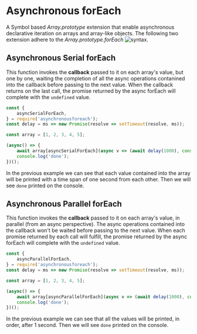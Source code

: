 # Asynchronous forEach

A Symbol based _Array.prototype_ extension that enable asynchronous declarative iteration on arrays and array-like objects.
The following two extension adhere to the _Array.prototype.forEach_ ![syntax](https://developer.mozilla.org/en-US/docs/Web/JavaScript/Reference/Global_Objects/Array/forEach).

## Asynchronous Serial forEach

This function invokes the __callback__ passed to it on each array's value, but one by one, waiting the completion of all the async operations contanined into the callback before passing to the next value.
When the callback returns on the last call, the promise returned by the async forEach will complete with the `undefined` value.

```js
const {
    asyncSerialForEach,
} = require('asynchronousforeach');
const delay = ms => new Promise(resolve => setTimeout(resolve, ms));

const array = [1, 2, 3, 4, 5];

(async() => {
    await array[asyncSerialForEach](async v => (await delay(1000), console.log(v)));
    console.log('done');
})();
```

In the previous example we can see that each value contained into the array will be printed with a time span of one second from each other.
Then we will see `done` printed on the console.

## Asynchronous Parallel forEach

This function invokes the __callback__ passed to it on each array's value, in parallel (from an async perspective). The async operations contained into the callback won't be waited before passing to the next value. When each promise returned by each call will fulfill, the promise returned by the async forEach will complete with the `undefined` value.

```js
const {
    asyncParallelForEach,
} = require('asynchronousforeach');
const delay = ms => new Promise(resolve => setTimeout(resolve, ms));

const array = [1, 2, 3, 4, 5];

(async() => {
    await array[asyncParallelForEach](async v => (await delay(1000), console.log(v)));
    console.log('done');
})();
```

In the previous example we can see that all the values will be printed, in order, after 1 second.
Then we will see `done` printed on the console.

